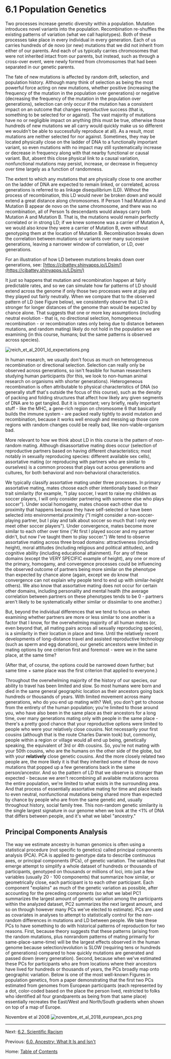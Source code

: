 # 6.1 Population Genetics

Two processes increase genetic diversity within a population. Mutation introduces novel variants into the population. Recombination re-shuffles the existing patterns of variation (what we call haplotypes). Both of these processes take place in every individual in every generation. Each of us carries hundreds of de novo (or new) mutations that we did not inherit from either of our parents. And each of us typically carries chromosomes that were not inherited intact from our parents, but instead, such as through a cross-over event, were newly formed from chromosomes that had been separated in our genetic parents.

The fate of new mutations is affected by random drift, selection, and population history. Although many think of selection as being the most powerful force acting on new mutations, whether positive (increasing the frequency of the mutation in the population over generations) or negative (decreasing the frequency of the mutation in the population over generations), selection can only occur if the mutation has a consistent impact on an outcome that changes reproductive success (that is, something to be selected for or against). The vast majority of mutations have no or negligible impact on anything (this must be true, otherwise those hundreds of new mutations we all carry would quickly make us so different we wouldn't be able to successfully reproduce at all). As a result, most mutations are neither selected for nor against. Sometimes, they may be located physically close on the ladder of DNA to a functionally important variant, so even mutations with no impact may still systematically increase or decrease in frequency along with that nearby functional or causal variant. But, absent this close physical link to a causal variation, nonfunctional mutations may persist, increase, or decrease in frequency over time largely as a function of randomness.

The extent to which any mutations that are physically close to one another on the ladder of DNA are expected to remain linked, or correlated, across generations is referred to as linkage disequilibrium (LD). Without the process of recombination, this LD would never be broken down and would extend a great distance along chromosomes. If Person 1 had Mutation A and Mutation B appear de novo on the same chromosome, and there was no recombination, all of Person 1s descendants would always carry both Mutation A and Mutation B. That is, the mutations would remain perfectly correlated or in strong LD; if we knew someone was a carrier of Mutation A, we would also know they were a carrier of Mutation B, even without genotyping them at the location of Mutation B. Recombination breaks down the correlation between mutations or variants over many successive generations, leaving a narrower window of correlation, or LD, over generations.

For an illustration of how LD between mutations breaks down over generations, see: [https://cjbattey.shinyapps.io/LDsim/](https://cjbattey.shinyapps.io/LDsim/)

It just so happens that mutation and recombination happen at fairly predictable rates, and so we can simulate how far patterns of LD should extend across the genome if only those two processes were at play and they played out fairly neutrally. When we compare that to the observed pattern of LD (see Figure below), we consistently observe that LD is stronger for longer distances of the genome than would be expected by chance alone. That suggests that one or more key assumptions (including neutral evolution - that is, no directional selection, homogeneous recombination - or recombination rates only being due to distance between mutations, and random mating) likely do not hold in the population we are examining (in this course, humans; but the same patterns is observed across species).

![reich_et_al_2001_ld_expectations.png](../img/reich_et_al_2001_ld_expectations.png)

In human research, we usually don't focus as much on heterogeneous recombination or directional selection. Selection can really only be observed across generations, so isn't feasible for human researchers studying human participants (for this, we look to non-human animal research on organisms with shorter generations). Heterogeneous recombination is often attributable to physical characteristics of DNA (so generally stuff that's outside the focus of this course), such as the density of packing and folding structures that affect how likely any given segments of DNA are to get tangled. But it is important; very briefly, really important stuff - like the MHC, a gene-rich region on chromosome 6 that basically builds the immune system - are packed really tightly to avoid mutation and recombination, because it works well enough and messing up those core regions with random changes could be really bad, like non-viable-organism bad.

More relevant to how we think about LD in this course is the pattern of non-random mating. Although disassortative mating does occur (selection of reproductive partners based on having different characteristics; most notably in sexually reproducing species: different available sex cells), assortative mating (or reproducing with partners who are similar to ourselves) is a common process that plays out across generations and cultures, for both behavioral and non-behavioral characteristics.

We typically classify assortative mating under three processes. In primary assortative mating, mates choose each other intentionally based on their trait similarity (for example, "I play soccer, I want to raise my children as soccer players, I will only consider partnering with someone else who plays soccer"). Under social homogamy, mates choose each other due to proximity that happens because they have self-selected or have been selected into environmental proximity ("I might consider a non-soccer-playing partner, but I play and talk about soccer so much that I only ever meet other soccer players"). Under convergence, mates become more similar to each other over time ("At first I played soccer and my partner didn't, but now I've taught them to play soccer.") We tend to observe assortative mating across three broad domains: attractiveness (including height), moral attitudes (including religious and political attitudes), and cognitive ability (including educational attainment). For any of these domains (except the VERY SPECIFIC example of height), any one or more of the primary, homogamy, and convergence processes could be influencing the observed outcome of partners being more similar on the phenotype than expected by chance alone (again, except we do know that convergence can not explain why people tend to end up with similar-height others). We also know that assortative mating does not occur for certain other domains, including personality and mental health (the average correlation between partners on these phenotypes tends to be 0 - partners aren't likely to be systematically either similar or dissimilar to one another.)

But, beyond the individual differences that we tend to focus on when examining whether partners are more or less similar to one another is a factor that I know, for the overwhelming majority of all human mates (or, even beyond that, all mating pairs across all sexually reproducing species), is a similarity in their location in place and time. Until the relatively recent developments of long-distance travel and assisted reproductive technology (such as sperm and egg donation), our genetic ancestors were limited in mating options by one criterion first and foremost - were we in the same place, at the same time?

(After that, of course, the options could be narrowed down further; but same time + same place was the first criterion that applied to everyone.)

Throughout the overwhelming majority of the history of our species, our ability to travel has been limited and slow. So most humans were born and died in the same general geographic location as their ancestors going back hundreds or thousands of years. With limited movement across many generations, who do you end up mating with? Well, you don't get to choose from the entirety of the human population; you're limited to those around you, who have also been in the same place as their ancestors for a long time, over many generations mating only with people in the same place - there's a pretty good chance that your reproductive options were limited to people who were your relatively close cousins. Not necessarily your first cousins (although that is the route Charles Darwin took) but, commonly, people within a region or village would all end up being, genetically speaking, the equivalent of 3rd or 4th cousins. So, you're not mating with your 50th cousins, who are the humans on the other side of the globe, but with your **relatively** close genetic cousins. And the more closely related two people are, the more likely it is that they inherited some of those de novo mutations that popped up a few generations back in the same person/ancestor. And so the pattern of LD that we observe is stronger than expected - because we aren't recombining all available mutations across the entire population, we're limited to what exists in the surrounding area. And that process of essentially assortative mating for time and place leads to even neutral, nonfunctional mutations being shared more than expected by chance by people who are from the same genetic and, usually throughout history, social family tree. This non-random genetic similarity is the single largest signature in our genome when we look at the <1% of DNA that differs between people, and it's what we label "ancestry."

## Principal Components Analysis

The way we estimate ancestry in human genomics is often using a statistical procedure (not specific to genetics) called principal components analysis (PCA). PCA is applied to genotype data to describe continuous axes, or principal components (PCs), of genetic variation. The variables that emerge attempt to simplify a whole dataset of hundreds or thousands of participants, genotyped on thousands or millions of loci, into just a few variables (usually 20 - 100 components) that summarize how similar, or geometrically close, each participant is to each other participant. Each component "explains" as much of the genetic variation as possible, after accounting for the preceding components (so what we label PC1 summarizes the largest amount of genetic variation among the participants within the analyzed dataset, PC2 summarizes the next largest amount, and so on through however many PCs we've elected to estimate). PCs are used as covariates in analyses to attempt to statistically control for the non-random differences in mutations and LD between people. We take these PCs to have something to do with historical patterns of reproduction for two reasons. First, because theory suggests that these patterns (arising from the random mutations, plus nonrandom patterns of mating primarily for same-place-same-time) will be the largest effects observed in the human genome because selection/evolution is SLOW (requiring tens or hundreds of generations) compared to how quickly mutations are generated and passed down (every generation). Second, because when we've estimated these PCs for participants who are from locations where their ancestors have lived for hundreds or thousands of years, the PCs broadly map onto geographic variation. Below is one of the most well-known Figures in population genetics, from a paper demonstrating that the first two PCs estimated from genomes from European participants (each represented by a dot, color-coded based on the place the person lived, restricted to folks who identified all four grandparents as being from that same place) essentially recreates the East/West and North/South gradients when shown on top of a map of Europe.

Novembre et al 2008
![novembre_et_al_2018_european_pcs.png](../img/novembre_et_al_2018_european_pcs.png)

--------

Next: [6.2. Scientific Racism](6.2_scientific_racism.md)

Previous: [6.0. Ancestry: What It Is and Isn't](6.0_ancestry_what_it_is_and_isnt.md)

Home: [Table of Contents](../README.md)
